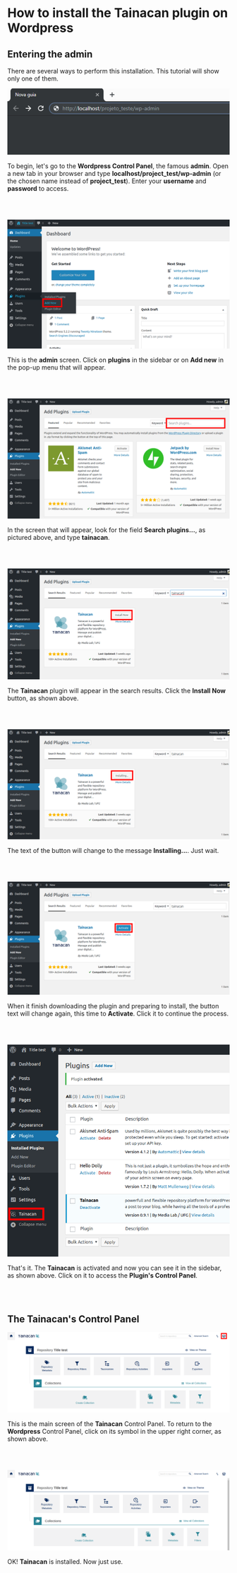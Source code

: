 # How to install the Tainacan plugin on Wordpress #

## Entering the admin ##

There are several ways to perform this installation. This tutorial will show only one of them.

![](/assets/images/tainacan_01.png)

To begin, let's go to the **Wordpress Control Panel**, the famous **admin**. Open a new tab in your browser and type **localhost/project_test/wp-admin** (or the chosen name instead of **project_test**). Enter your **username** and **password** to access.

<br><br>

![](/assets/images/tainacan_02.png)

This is the **admin** screen. Click on **plugins** in the sidebar or on **Add new** in the pop-up menu that will appear.

<br><br>

![](/assets/images/tainacan_03.png)

In the screen that will appear, look for the field **Search plugins...**, as pictured above, and type **tainacan**.

<br><br>

![](/assets/images/tainacan_04.png)

The **Tainacan** plugin will appear in the search results. Click the **Install Now** button, as shown above.

<br><br>

![](/assets/images/tainacan_05.png)

The text of the button will change to the message **Installing...**. Just wait.

<br><br>

![](/assets/images/tainacan_06.png)

When it finish downloading the plugin and preparing to install, the button text will change again, this time to **Activate**. Click it to continue the process.

<br><br>

![](/assets/images/tainacan_07.png)

That's it. The **Tainacan** is activated and now you can see it in the sidebar, as shown above. Click on it to access the **Plugin's Control Panel**.

<br><br>

## The Tainacan's Control Panel ##

![](/assets/images/tainacan_08.png)

This is the main screen of the **Tainacan** Control Panel. To return to the **Wordpress** Control Panel, click on its symbol in the upper right corner, as shown above.

<br><br>

![](/assets/images/tainacan_09.png)

OK! **Tainacan** is installed. Now just use.

<br><br>
